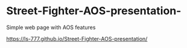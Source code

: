 # Street-Fighter-AOS-presentation-
Simple web page with AOS features 


https://ls-777.github.io/Street-Fighter-AOS-presentation/
